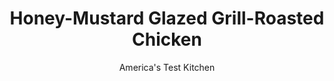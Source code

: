 ---
layout: ../../layouts/MarkdownPostLayout.astro
title: Honey-Mustard Glazed Grill-Roasted Chicken
author: America's Test Kitchen
pubDate: 2023-03-15
description: "A smoky grill-roasted chicken finished with a sweet, sticky glaze certainly sounds appealing, but plenty of problems lurk."
image_url: https://res.cloudinary.com/hksqkdlah/image/upload/ar_1:1,c_fill,dpr_2.0,f_auto,fl_lossy.progressive.strip_profile,g_faces:auto,q_auto:low,w_344/38189_sfs-glazed-grill-roasted-chicken-7
tags: ["Main Courses","Chicken","Cookbook Collection"]
calories: 5410
protein: 54
carbohydrates: 13
fats: 
fiber: 
ingredients: ["2 , whole chickens (3 1/2- to 4-pounds each)","1 tablespoon, sugar","1 tablespoon, salt","1 teaspoon, pepper","1/3 cup, honey","1/4 cup, Dijon mustard","1/4 teaspoon, salt"]
serves: 8
time: "1½ hours"
instructions: ["Spray V-rack with cooking spray. Pat chickens dry with paper towels and prick skin all over with skewer or paring knife. Combine sugar, salt, and pepper in small bowl, then rub seasoning mixture all over chickens. Tuck wings behind back and tie legs together with kitchen twine. Following photo 2 at left, arrange chickens head to tail on prepared V-rack.","Heat all burners on high for 15 minutes. Turn all burners to low. (For charcoal grill, light 100 coals; when covered with fine gray ash, spread in even layer over grill. Set cooking grate in place and heat, covered, with lid vent halfway open, for 5 minutes.) Scrape cooking grate clean.","Arrange V-rack on cooking grate and grill, covered, until back of each chicken is well browned, about 30 minutes, carefully rotating V-rack 180 degrees after 15 minutes. Flip chickens and repeat until breasts are well browned and thigh meat registers 155 degrees, 30 to 40 minutes longer. Brush chickens with glaze and continue grilling with lid on, flipping and glazing chicken every 5 minutes, until lightly charred in spots and thigh meat registers 170 to 175 degrees, 15 to 25 minutes.","Transfer chickens to cutting board, tent with foil, and let rest 10 minutes. Carve and drizzle chicken with remaining glaze. Serve.","Honey-Mustard Glaze: Simmer honey, Dijon mustard, and salt in small saucepan over medium heat until thickened, 3 to 5 minutes. (Glaze can be refrigerated in airtight container for 3 days. Gently warm glaze in small saucepan or microwave before using.)"]
nutrition: ["570 mg Potassium","434 mg Phosphorus","39 mg Calcium","2 mg Iron","62 mg Magnesium","1044 mg Sodium","3 mg Zinc","43 g Fat","19 mg Niacin (B3)","18 g Monounsaturated","9 g Polyunsaturated","4 mg Vitamin C","216 mg Cholesterol","12 g Saturated","18 µg Folate (food)","13 g Sugars","5 µg Vitamin K","199 g Water","13 g Carbs","18 µg Folate equivalent (total)","54 g Protein","1 mg Vitamin B6","119 µg Vitamin A","676 kcal Energy","13 g Sugars, added","5410 calories"]
notes: "To prevent flare-ups, be sure that your grill is clean and the chickens are trimmed of any excess fat before cooking."
---